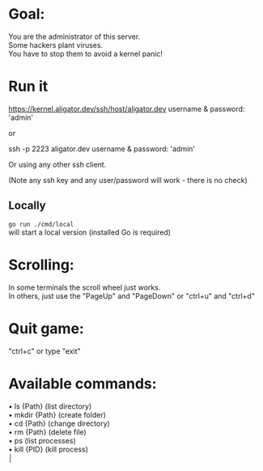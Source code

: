 # Goal:
You are the administrator of this server.                                                                             
Some hackers plant viruses.                                                                                           
You have to stop them to avoid a kernel panic!

# Run it
https://kernel.aligator.dev/ssh/host/aligator.dev
username & password: 'admin'

or

ssh -p 2223 aligator.dev
username & password: 'admin'

Or using any other ssh client.

(Note any ssh key and any user/password will work - there is no check)

## Locally
`go run ./cmd/local`  
will start a local version (installed Go is required)

# Scrolling:                                                                                                            
In some terminals the scroll wheel just works.                                                                        
In others, just use the "PageUp" and "PageDown" or "ctrl+u" and "ctrl+d"                                              
                                                                                                                      
# Quit game:                                                                                                            
"ctrl+c" or type "exit"                                                                                               
                                                                                                                      
# Available commands:                                                                                                   
• ls {Path}    (list directory)                                                                                       
• mkdir {Path} (create folder)                                                                                        
• cd {Path}    (change directory)                                                                                     
• rm {Path}    (delete file)                                                                                          
• ps           (list processes)                                                                                       
• kill {PID}   (kill process)                                                                                         
                                                                                                                      │

